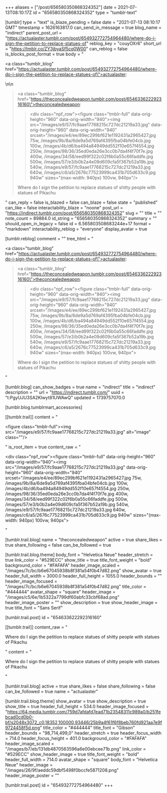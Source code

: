 +++
aliases = ["/post/656580350868324352"]
date = 2021-07-13T08:10:17Z
id = "656580350868324352"
type = "tumblr-text"

[tumblr]
type = "text"
is_blaze_pending = false
date = "2021-07-13 08:10:17 GMT"
timestamp = 1626163817.0
can_send_in_message = true
blog_name = "indirect"
parent_post_url = "https://actualaster.tumblr.com/post/654932772754964480/where-do-i-sign-the-petition-to-replace-statues-of"
reblog_key = "couyOXr6"
short_url = "https://tmblr.co/ZY3jbyaSf5cq0W00"
can_reblog = false
is_blocks_post_format = true
body = "<p><a class=\"tumblr_blog\" href=\"https://actualaster.tumblr.com/post/654932772754964480/where-do-i-sign-the-petition-to-replace-statues-of\">actualaster</a>:</p>\n\n<blockquote><p><a class=\"tumblr_blog\" href=\"https://theconcealedweapon.tumblr.com/post/654633622292316160\">theconcealedweapon</a>:</p><blockquote><div class=\"npf_row\"><figure class=\"tmblr-full\" data-orig-height=\"960\" data-orig-width=\"940\"><img src=\"/images/e9/57/fc9aae17768215c727dc21219a33.jpg\" data-orig-height=\"960\" data-orig-width=\"940\" srcset=\"/images/e4/ee/89ec299bf621e1192431a2965427.jpg 75w, /images/9b/8a/6de9a5d769af4395fba04bfe04cb.jpg 100w, /images/4b/d6/ba494a84949dd552f10e657f4554.jpg 250w, /images/98/36/35ed0eda26e3cc0b7da4f4f70f7e.jpg 400w, /images/34/58/eed99f322c02f6b0a55c66faddfe.jpg 500w, /images/57/e3/b0b2a4e09d609cfa5f367b52a19b.jpg 540w, /images/e9/57/fc9aae17768215c727dc21219a33.jpg 640w, /images/c6/a5/2676c77523999ca431b705d633c9.jpg 940w\" sizes=\"(max-width: 940px) 100vw, 940px\"/></figure></div></blockquote><p>Where do I sign the petition to replace statues of shitty people with statues of Pikachu </p></blockquote>"
can_reply = false
is_blazed = false
can_blaze = false
state = "published"
can_like = false
interactability_blaze = "noone"
post_url = "https://indirect.tumblr.com/post/656580350868324352"
slug = ""
title = ""
note_count = 89884.0
id_string = "656580350868324352"
summary = ""
should_open_in_legacy = false
id = 6.565803508683244e+17
format = "markdown"
interactability_reblog = "everyone"
display_avatar = true

[tumblr.reblog]
comment = ""
tree_html = "<p><a class=\"tumblr_blog\" href=\"https://actualaster.tumblr.com/post/654932772754964480/where-do-i-sign-the-petition-to-replace-statues-of\">actualaster</a>:</p><blockquote><p><a class=\"tumblr_blog\" href=\"https://theconcealedweapon.tumblr.com/post/654633622292316160\">theconcealedweapon</a>:</p><blockquote><div class=\"npf_row\"><figure class=\"tmblr-full\" data-orig-height=\"960\" data-orig-width=\"940\"><img src=\"/images/e9/57/fc9aae17768215c727dc21219a33.jpg\" data-orig-height=\"960\" data-orig-width=\"940\" srcset=\"/images/e4/ee/89ec299bf621e1192431a2965427.jpg 75w, /images/9b/8a/6de9a5d769af4395fba04bfe04cb.jpg 100w, /images/4b/d6/ba494a84949dd552f10e657f4554.jpg 250w, /images/98/36/35ed0eda26e3cc0b7da4f4f70f7e.jpg 400w, /images/34/58/eed99f322c02f6b0a55c66faddfe.jpg 500w, /images/57/e3/b0b2a4e09d609cfa5f367b52a19b.jpg 540w, /images/e9/57/fc9aae17768215c727dc21219a33.jpg 640w, /images/c6/a5/2676c77523999ca431b705d633c9.jpg 940w\" sizes=\"(max-width: 940px) 100vw, 940px\"></figure></div></blockquote><p>Where do I sign the petition to replace statues of shitty people with statues of Pikachu </p></blockquote>"

[tumblr.blog]
can_show_badges = true
name = "indirect"
title = "indirect"
description = ""
url = "https://indirect.tumblr.com/"
uuid = "t:PgyUJU3SA2Klwyt81UWAwQ"
updated = 1739757070.0

[tumblr.blog.tumblrmart_accessories]

[[tumblr.trail]]
content = "<p><figure class=\"tmblr-full\"><img src=\"/images/e9/57/fc9aae17768215c727dc21219a33.jpg\" alt=\"image\" class=\"\"/></figure></p>"
is_root_item = true
content_raw = "<p><div class=\"npf_row\"><figure class=\"tmblr-full\" data-orig-height=\"960\" data-orig-width=\"940\"><img src=\"/images/e9/57/fc9aae17768215c727dc21219a33.jpg\" data-orig-height=\"960\" data-orig-width=\"940\" srcset=\"/images/e4/ee/89ec299bf621e1192431a2965427.jpg 75w, /images/9b/8a/6de9a5d769af4395fba04bfe04cb.jpg 100w, /images/4b/d6/ba494a84949dd552f10e657f4554.jpg 250w, /images/98/36/35ed0eda26e3cc0b7da4f4f70f7e.jpg 400w, /images/34/58/eed99f322c02f6b0a55c66faddfe.jpg 500w, /images/57/e3/b0b2a4e09d609cfa5f367b52a19b.jpg 540w, /images/e9/57/fc9aae17768215c727dc21219a33.jpg 640w, /images/c6/a5/2676c77523999ca431b705d633c9.jpg 940w\" sizes=\"(max-width: 940px) 100vw, 940px\"></figure></div></p>"

[tumblr.trail.blog]
name = "theconcealedweapon"
active = true
share_likes = true
share_following = false
can_be_followed = true

[tumblr.trail.blog.theme]
body_font = "Helvetica Neue"
header_stretch = true
link_color = "#529ECC"
show_title = true
title_font_weight = "bold"
background_color = "#FAFAFA"
header_image_scaled = "/images/7c/bc/b6e67045938b8f381a54f0b47d82.png"
show_avatar = true
header_full_width = 3000.0
header_full_height = 1055.0
header_bounds = ""
header_image_focused = "/images/7c/bc/b6e67045938b8f381a54f0b47d82.png"
title_color = "#444444"
avatar_shape = "square"
header_image = "/images/c5/6e/1b5322a7799df60abfc33cbf68ad.png"
header_image_poster = ""
show_description = true
show_header_image = true
title_font = "Sans Serif"

[tumblr.trail.post]
id = "654633622292316160"

[[tumblr.trail]]
content_raw = "<p>Where do I sign the petition to replace statues of shitty people with statues of Pikachu </p>"
content = "<p>Where do I sign the petition to replace statues of shitty people with statues of Pikachu </p>"

[tumblr.trail.blog]
active = true
share_likes = false
share_following = false
can_be_followed = true
name = "actualaster"

[tumblr.trail.blog.theme]
show_avatar = true
show_description = true
show_title = true
header_full_height = 534.0
header_image_focused = "https://64.media.tumblr.com/759d7afdafd7ead71b23548311c989a0/b251febcad0cd0b0-bf/s2048x3072_c0,18352,100000,93446/25b9a4f61f6f8beb760fd921aa7e9f9724458f5d.png"
title_color = "#444444"
title_font = "Gibson"
header_bounds = "98,714,499,0"
header_stretch = true
header_focus_width = 714.0
header_focus_height = 401.0
background_color = "#FAFAFA"
header_image_scaled = "/images/b7/eb/131db4870563596a6e00ebcee71b.png"
link_color = "#529ECC"
show_header_image = true
title_font_weight = "bold"
header_full_width = 714.0
avatar_shape = "square"
body_font = "Helvetica Neue"
header_image = "/images/26/9f/aeddc59dbf5498f0bccfe5871208.png"
header_image_poster = ""

[tumblr.trail.post]
id = "654932772754964480"
+++
